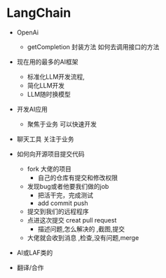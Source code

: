 # LangChain
- OpenAi
  - getCompletion 封装方法 如何去调用接口的方法
- 现在用的最多的AI框架
  - 标准化LLM开发流程,
  - 简化LLM开发
  - LLM随时换模型


- 开发AI应用
  - 聚焦于业务 可以快速开发

- 聊天工具 关注于业务

- 如何向开源项目提交代码 
    - fork 大佬的项目
      - 自己的仓库有提交和修改权限
    - 发现bug或者他要我们做的job 
      - 把活干完，完成测试
      - add commit push
    - 提交到我们的远程程序
    - 点进这次提交 creat pull request
      - 描述问题,怎么解决的 ,截图,提交
    - 大佬就会收到消息 ,检查,没有问题,merge


- AI或LAF类的
- 翻译/合作